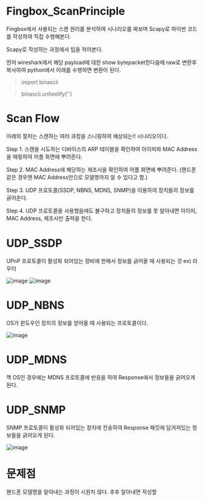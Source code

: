 # Fingbox_ScanPrinciple
Fingbox에서 사용되는 스캔 원리를 분석하여 시나리오를 짜보며 Scapy로 파이썬 코드를 작성하여 직접 수행해본다.

Scapy로 작성하는 과정에서 팁을 적어본다.

먼저 wireshark에서 해당 payload에 대한 show bytepacket한다음에 raw로 변환후 복사하여 python에서 아래를 수행하면 변환이 된다.
> import binascii 

> binascii.unhexlify('') 


# Scan Flow
아래의 절차는 스캔하는 여러 과정을 스니핑하여 예상되는!! 시나리오이다.

Step 1. 스캔을 시도하는 디바이스의 ARP 테이블을 확인하여 아이피와 MAC Address을 매핑하여 어플 화면에 뿌려준다.

Step 2. MAC Address에 해당하는 제조사을 확인하여 어플 화면에 뿌려준다. 
        (핸드폰 같은 경우엔 MAC Address만으로 모델명까지 알 수 있다고 함.)

Step 3. UDP 프로토콜(SSDP, NBNS, MDNS, SNMP)을 이용하여 장치들의 정보를 긁어온다.

Step 4. UDP 프로토콜을 사용했음에도 불구하고 장치들의 정보를 못 알아내면 아이피, MAC Address, 제조사만 출력을 한다.


# UDP_SSDP
UPnP 프로토콜이 활성화 되어있는 장비에 한해서 정보를 긁어올 때 사용되는 것 ex) 라우터

![image](https://user-images.githubusercontent.com/40857478/52392837-f99a6280-2ae6-11e9-87f7-47caaa0732bf.png)
![image](https://user-images.githubusercontent.com/40857478/52392851-03bc6100-2ae7-11e9-9c42-b1d2109cf71c.png)


# UDP_NBNS
OS가 윈도우인 장치의 정보를 얻어올 때 사용되는 프로토콜이다.

![image](https://user-images.githubusercontent.com/40857478/52392979-86452080-2ae7-11e9-901f-dca5272ef44e.png)


# UDP_MDNS
맥 OS인 경우에는 MDNS 프로토콜에 반응을 하여 Response에서 정보들을 긁어오게 된다.


# UDP_SNMP
SNMP 프로토콜이 활성화 되어있는 장치에 전송하여 Response 패킷에 담겨져있는 정보들을 긁어오게 된다.

![image](https://user-images.githubusercontent.com/40857478/52392987-90ffb580-2ae7-11e9-9b1e-95f3ab3f803b.png)


# 문제점
핸드폰 모델명을 알아내는 과정이 시원치 않다. 추후 알아내면 작성할 
